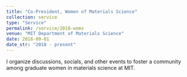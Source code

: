 ```yaml
---
title: "Co-President, Women of Materials Science"
collection: service
type: "Service"
permalink: /service/2018-woms
venue: "MIT Department of Materials Science"
date: 2018-09-01
date_str: "2018 - present"
---
```


I organize discussions, socials, and other events to foster a community among graduate women in materials science at MIT.
